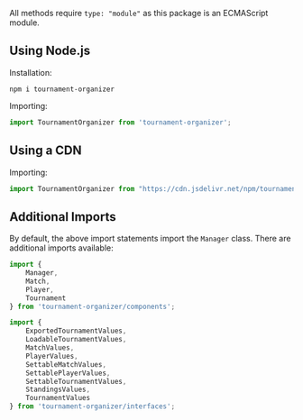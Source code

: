 All methods require `type: "module"` as this package is an ECMAScript module.

## Using Node.js
Installation:
```shell
npm i tournament-organizer
```

Importing:
```ts
import TournamentOrganizer from 'tournament-organizer';
```

## Using a CDN
Importing:
```js
import TournamentOrganizer from "https://cdn.jsdelivr.net/npm/tournament-organizer/dist/index.js";
```

## Additional Imports
By default, the above import statements import the `Manager` class. There are additional imports available:
```ts
import {
    Manager,
    Match,
    Player,
    Tournament
} from 'tournament-organizer/components';

import {
    ExportedTournamentValues,
    LoadableTournamentValues,
    MatchValues,
    PlayerValues,
    SettableMatchValues,
    SettablePlayerValues,
    SettableTournamentValues,
    StandingsValues,
    TournamentValues
} from 'tournament-organizer/interfaces';
```